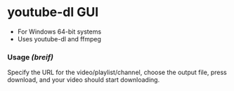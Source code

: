# youtube-dl GUI

- For Windows 64-bit systems
- Uses youtube-dl and ffmpeg

### Usage *(breif)*
Specify the URL for the video/playlist/channel, choose the output file, press download, and your video should start downloading.
